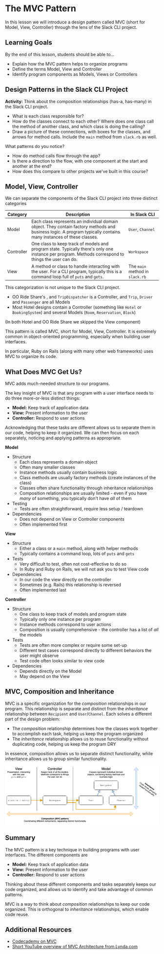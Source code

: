 # The MVC Pattern

In this lesson we will introduce a design pattern called MVC (short for Model, View, Controller) through the lens of the Slack CLI project.

## Learning Goals

By the end of this lesson, students should be able to...

- Explain how the MVC pattern helps to organize programs
- Define the terms Model, View and Controller
- Identify program components as Models, Views or Controllers

## Design Patterns in the Slack CLI Project

**Activity:** Think about the composition relationships (has-a, has-many) in the Slack CLI project.
- What is each class responsible for?
- How do the classes connect to each other? Where does one class call the method of another class, and which class is doing the calling?
- Draw a picture of these connections, with boxes for the classes, and arrows for method calls. Include the `main` method from `slack.rb` as well.

What patterns do you notice?
- How do method calls flow through the app?
- Is there a direction to the flow, with one component at the start and another at the end?
- How does this compare to other projects we've built in this course?

## Model, View, Controller

We can separate the components of the Slack CLI project into three distinct categories

Category | Description | In Slack CLI
--- | --- | ---
Model | Each class represents an individual domain object. They contain factory methods and business logic. A program typically contains many instances of these classes. | `User`, `Channel`
Controller | One class to keep track of models and program state. Typically there's only one instance per program. Methods correspond to things the user can do. | `Workspace`
View | A method or class to handle interacting with the user. For a CLI program, typically this is a command loop full of `puts` and `gets`. | The `main` method in `slack.rb`

This categorization is not unique to the Slack CLI project.
- OO Ride Share's , and `TripDispatcher` is a Controller, and `Trip`, `Driver` and `Passenger` are all Models
- Most Hotel designs contain a Controller (something like `Hotel` or `BookingSystem`) and several Models (`Room`, `Reservation`, `Block`)

(In both Hotel and OO Ride Share we skipped the View component)

This pattern is called MVC, short for Model, View, Controller. It is extremely common in object-oriented programming, especially when building user interfaces.

In particular, Ruby on Rails (along with many other web frameworks) uses MVC to organize its code.

## What Does MVC Get Us?

MVC adds much-needed structure to our programs.

The key insight of MVC is that any program with a user interface needs to do three more-or-less distinct things:
- **Model:** Keep track of application data
- **View:** Present information to the user
- **Controller:** Respond to user actions

Acknowledging that these tasks are different allows us to separate them in our code, helping to keep it organized. We can  then focus on each separately, noticing and applying patterns as appropriate.

**Model**
- Structure
  - Each class represents a domain object
  - Often many smaller classes
  - Instance methods usually contain business logic
  - Class methods are usually factory methods (create instances of the class)
  - Classes often share functionality through inheritance relationships
  - Composition relationships are usually limited - even if you have _many_ of something, you typically don't have _all_ of them
- Testing
  - Tests are often straightforward, require less setup / teardown
- Dependencies
  - Does not depend on View or Controller components
  - Often implemented first

**View**

- Structure
  - Either a class or a `main` method, along with helper methods
  - Typically contains a command loop, lots of `puts` and `gets`
- Tests
  - Very difficult to test, often not cost-effective to do so
  - In Ruby and Ruby on Rails, we will not ask you to test View code
- Dependencies
  - In our code the view directly on the controller
  - Sometimes (e.g. Rails) this relationship is reversed
  - Often implemented last

**Controller**

- Structure
  - One class to keep track of models and program state
  - Typically only one instance per program
  - Instance methods correspond to user actions
  - Composition is usually comprehensive - the controller has a list of _all_ the models
- Tests
  - Tests are often more complex or require some set-up
  - Different test cases correspond directly to different behaviors the user might observe
  - Test code often looks similar to view code
- Dependencies
  - Depends directly on the Model
  - May depend on the View

## MVC, Composition and Inheritance

MVC is a specific organization for the _composition_ relationships in our program. This relationship is separate and distinct from the _inheritance_ relationship between `Recipient` and `User`/`Channel`. Each solves a different part of the design problem:
- The _composition_ relationship determines how the classes work together to accomplish each task, helping us keep the program organized
- The _inheritance_ relationship allows us to reuse functionality without duplicating code, helping us keep the program DRY

In essence, composition allows us to separate distinct functionality, while inheritance allows us to group similar functionality.

![Inheritance and Composition](images/Composition-and-Inheritance.png)
<!-- https://www.draw.io/#G1CnhRB6-Cj15KEDqwhkQmThbTWPDI-Gqz -->

## Summary

The MVC pattern is a key technique in building programs with user interfaces. The different components are
- **Model:** Keep track of application data
- **View:** Present information to the user
- **Controller:** Respond to user actions

Thinking about these different components and tasks separately keeps our code organized, and allows us to identify and take advantage of common patterns.

MVC is a way to think about _composition_ relationships to keep our code organized. This is orthogonal to _inheritance_ relationships, which enable code reuse.

## Additional Resources

- [Codecademy on MVC](https://www.codecademy.com/articles/mvc)
- [Short YouTube overview of MVC Architecture from Lynda.com](https://www.youtube.com/watch?v=3mQjtk2YDkM)